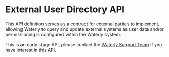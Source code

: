 # External User Directory API

This API definition serves as a contract for external parties to implement, allowing
Waterly to query and update external systems as user data and/or permissioning is configured within the Waterly system.

This is an early stage API, please contact the [Waterly Support Team](mailto:support@waterlysoftware.com) if you have
interest in this API.